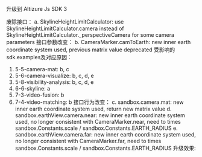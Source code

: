 升级到 Altizure Js SDK 3

废除接口：
a. SkylineHeightLimitCalculator: use SkylineHeightLimitCalculator.camera instead of SkylineHeightLimitCalculator._perspectiveCamera for some camera parameters
接口参数改变：
b. CameraMarker.camToEarth: new inner earth coordinate system used, previous matrix value deprecated
受影响的sdk.examples及对应原因：
1. 5-5-camera-mat: b, c
2. 5-6-camera-visualize: b, c, d, e
3. 5-8-visibility-analysis: b, c, d, e
4. 6-6-skyline: a
5. 7-3-video-fusion: b
6. 7-4-video-matching: b
接口行为改变：
c. sandbox.camera.mat: new inner earth coordinate system used, return new matrix value
d. sandbox.earthView.camera.near: new inner earth coordinate system used, no longer consistent with CameraMarker.near, need to times sandbox.Constants.scale / sandbox.Constants.EARTH_RADIUS
e. sandbox.earthView.camera.far: new inner earth coordinate system used, no longer consistent with CameraMarker.far, need to times sandbox.Constants.scale / sandbox.Constants.EARTH_RADIUS
升级效果:
